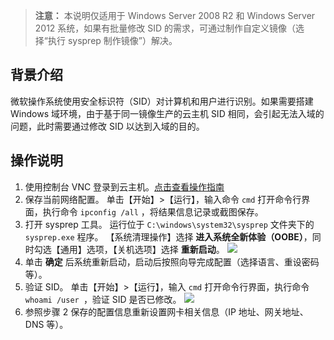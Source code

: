 > **注意：**
> 本说明仅适用于 Windows Server 2008 R2 和 Windows Server 2012 系统，如果有批量修改 SID 的需求，可通过制作自定义镜像（选择“执行 sysprep 制作镜像”）解决。

## 背景介绍
微软操作系统使用安全标识符（SID）对计算机和用户进行识别。如果需要搭建 Windows 域环境，由于基于同一镜像生产的云主机 SID 相同，会引起无法入域的问题，此时需要通过修改 SID 以达到入域的目的。

## 操作说明
1. 使用控制台 VNC 登录到云主机。[点击查看操作指南](https://tce.fsphere.cn/doc/product/213/2155)
2. 保存当前网络配置。
单击【开始】>【运行】，输入命令 `cmd` 打开命令行界面，执行命令 `ipconfig /all` ，将结果信息记录或截图保存。
3. 打开 sysprep 工具。
 运行位于 `C:\windows\system32\sysprep` 文件夹下的 `sysprep.exe` 程序。
【系统清理操作】选择 **进入系统全新体验（OOBE）**，同时勾选【通用】选项，【关机选项】选择 **重新启动**。
 ![](https://mccdn.qcloud.com/static/img/1dfa18a861c0a70b880b5130ff40d572/image.png)
4. 单击 **确定** 后系统重新启动，启动后按照向导完成配置（选择语言、重设密码等）。
5. 验证 SID。
单击【开始】>【运行】，输入 `cmd` 打开命令行界面，执行命令 `whoami /user `，验证 SID 是否已修改。
 ![](https://mccdn.qcloud.com/static/img/6c1c0784b3e51b5dca3a19f381ea2e02/image.png)
6. 参照步骤 2 保存的配置信息重新设置网卡相关信息（IP 地址、网关地址、DNS 等）。
